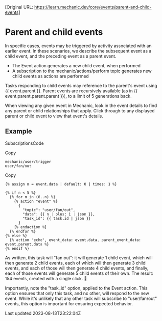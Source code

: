 [Original URL: https://learn.mechanic.dev/core/events/parent-and-child-events]

# Parent and child events

In specific cases, events may be triggered by activity associated with an earlier event. In these scenarios, we describe the subsequent event as a child event, and the preceding event as a parent event.

- The Event action generates a new child event, when performed
- A subscription to the mechanic/actions/perform topic generates new child events as actions are performed

Tasks responding to child events may reference to the parent's event using {{ event.parent }}. Parent events are recursively available (as in {{ event.parent.parent.parent }}), to a limit of 5 generations back.

When viewing any given event in Mechanic, look in the event details to find any parent or child relationships that apply. Click through to any displayed parent or child event to view that event's details.

## Example

SubscriptionsCode

Copy

    mechanic/user/trigger
    user/fan/out

Copy

    {% assign n = event.data | default: 0 | times: 1 %}
    
    {% if n < 5 %}
      {% for m in (0..n) %}
        {% action "event" %}
          {
            "topic": "user/fan/out",
            "data": {{ n | plus: 1 | json }},
            "task_id": {{ task.id | json }}
          }
        {% endaction %}
      {% endfor %}
    {% else %}
      {% action "echo", event_data: event.data, parent_event_data: event.parent.data %}
    {% endif %}

As written, this task will "fan out": it will generate 1 child event, which will then generate 2 child events, each of which will then generate 3 child events, and each of those will then generate 4 child events, and finally, each of those events will generate 5 child events of their own. The result: 154 events, created with a single click. 💪

Importantly, note the "task\_id" option, applied to the Event action. This option ensures that only this task, and no other, will respond to the new event. While it's unlikely that any other task will subscribe to "user/fan/out" events, this option is important for ensuring expected behavior.

Last updated 2023-08-13T23:22:04Z